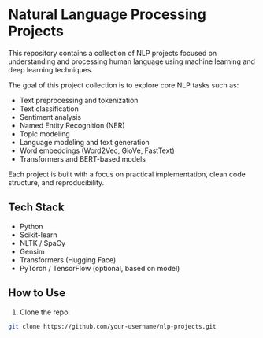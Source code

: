 # Natural Language Processing Projects

This repository contains a collection of NLP projects focused on understanding and processing human language using machine learning and deep learning techniques.

The goal of this project collection is to explore core NLP tasks such as:
- Text preprocessing and tokenization
- Text classification
- Sentiment analysis
- Named Entity Recognition (NER)
- Topic modeling
- Language modeling and text generation
- Word embeddings (Word2Vec, GloVe, FastText)
- Transformers and BERT-based models

Each project is built with a focus on practical implementation, clean code structure, and reproducibility.

## Tech Stack
- Python
- Scikit-learn
- NLTK / SpaCy
- Gensim
- Transformers (Hugging Face)
- PyTorch / TensorFlow (optional, based on model)

## How to Use
1. Clone the repo:
```bash
git clone https://github.com/your-username/nlp-projects.git
